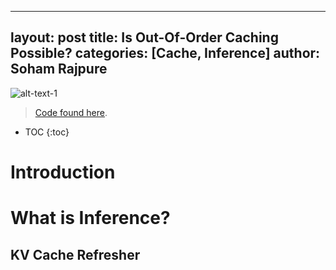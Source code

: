  ---
 layout: post
 title: Is Out-Of-Order Caching Possible?
 categories: [Cache, Inference]
 author: Soham Rajpure
 ---
 
 ![alt-text-1]()
 
 
 > [Code found here](https://github.com/SohamRajpure/dml-inference). 
 
 
 * TOC
 {:toc}
 
 # Introduction
 
 
 # What is Inference? 
 
 
 ## KV Cache Refresher
